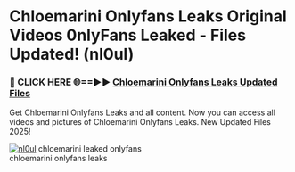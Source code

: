 # Chloemarini Onlyfans Leaks Original Videos 0nlyFans Leaked - Files Updated! (nl0ul)

<h3>🔴 CLICK HERE 🌐==►► <a href="https://hideuri.com/03YgE1" rel="nofollow">Chloemarini Onlyfans Leaks Updated Files</a></h3>

Get Chloemarini Onlyfans Leaks and all content. Now you can access all videos and pictures of Chloemarini Onlyfans Leaks. New Updated Files 2025!

[![nl0ul](https://i.imgur.com/NaUBvic.gif)](https://hideuri.com/03YgE1)
chloemarini leaked onlyfans<br>
chloemarini onlyfans leaks